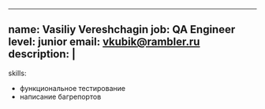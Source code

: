 ---
name: Vasiliy Vereshchagin
job: QA Engineer
level: junior
email: vkubik@rambler.ru
description: |
  ---
  skills:
  - функциональное тестирование
  - написание багрепортов
